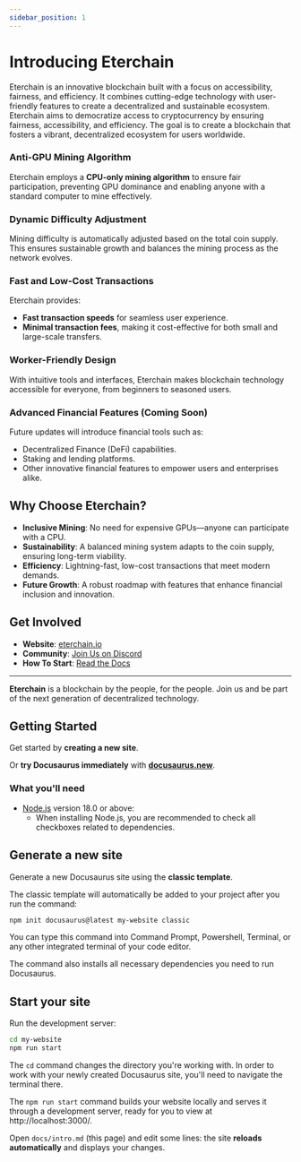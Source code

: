 ```yaml
---
sidebar_position: 1
---
```


# Introducing Eterchain

Eterchain is an innovative blockchain built with a focus on accessibility, fairness, and efficiency. It combines cutting-edge technology with user-friendly features to create a decentralized and sustainable ecosystem.
Eterchain aims to democratize access to cryptocurrency by ensuring fairness, accessibility, and efficiency. The goal is to create a blockchain that fosters a vibrant, decentralized ecosystem for users worldwide.

### Anti-GPU Mining Algorithm  
Eterchain employs a **CPU-only mining algorithm** to ensure fair participation, preventing GPU dominance and enabling anyone with a standard computer to mine effectively.  

### Dynamic Difficulty Adjustment  
Mining difficulty is automatically adjusted based on the total coin supply. This ensures sustainable growth and balances the mining process as the network evolves.  

### Fast and Low-Cost Transactions  
Eterchain provides:  
- **Fast transaction speeds** for seamless user experience.  
- **Minimal transaction fees**, making it cost-effective for both small and large-scale transfers.  

### Worker-Friendly Design  
With intuitive tools and interfaces, Eterchain makes blockchain technology accessible for everyone, from beginners to seasoned users.  

### Advanced Financial Features (Coming Soon)  
Future updates will introduce financial tools such as:  
- Decentralized Finance (DeFi) capabilities.  
- Staking and lending platforms.  
- Other innovative financial features to empower users and enterprises alike.   

## Why Choose Eterchain?  
- **Inclusive Mining**: No need for expensive GPUs—anyone can participate with a CPU.  
- **Sustainability**: A balanced mining system adapts to the coin supply, ensuring long-term viability.  
- **Efficiency**: Lightning-fast, low-cost transactions that meet modern demands.  
- **Future Growth**: A robust roadmap with features that enhance financial inclusion and innovation.  

## Get Involved  
- **Website**: [eterchain.io](https://eterchain.io)  
- **Community**: [Join Us on Discord](#)  
- **How To Start**: [Read the Docs](https://docs.eterchain.io)  

---

**Eterchain** is a blockchain by the people, for the people. Join us and be part of the next generation of decentralized technology.

## Getting Started

Get started by **creating a new site**.

Or **try Docusaurus immediately** with **[docusaurus.new](https://docusaurus.new)**.

### What you'll need

- [Node.js](https://nodejs.org/en/download/) version 18.0 or above:
  - When installing Node.js, you are recommended to check all checkboxes related to dependencies.

## Generate a new site

Generate a new Docusaurus site using the **classic template**.

The classic template will automatically be added to your project after you run the command:

```bash
npm init docusaurus@latest my-website classic
```

You can type this command into Command Prompt, Powershell, Terminal, or any other integrated terminal of your code editor.

The command also installs all necessary dependencies you need to run Docusaurus.

## Start your site

Run the development server:

```bash
cd my-website
npm run start
```

The `cd` command changes the directory you're working with. In order to work with your newly created Docusaurus site, you'll need to navigate the terminal there.

The `npm run start` command builds your website locally and serves it through a development server, ready for you to view at http://localhost:3000/.

Open `docs/intro.md` (this page) and edit some lines: the site **reloads automatically** and displays your changes.
